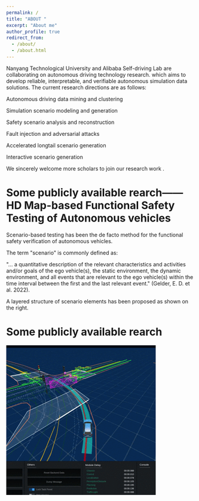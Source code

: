 ```yaml
---
permalink: /
title: "ABOUT "
excerpt: "About me"
author_profile: true
redirect_from: 
  - /about/
  - /about.html
---
```


Nanyang Technological University and Alibaba Self-driving Lab are collaborating on autonomous driving technology research. which aims to develop reliable, interpretable, and verifiable autonomous simulation data solutions. The current research directions are as follows:


Autonomous driving data mining and clustering


Simulation scenario modeling and generation


Safety scenario analysis and reconstruction


Fault injection and adversarial attacks


Accelerated longtail scenario generation


Interactive scenario generation


We sincerely welcome more scholars to join our research work . 


Some publicly available rearch——HD Map-based Functional Safety Testing of Autonomous vehicles
======


Scenario-based testing has been the de facto method for the functional safety verification of autonomous vehicles.

The term "scenario" is commonly defined as:


"... a quantitative description of the relevant characteristics and activities and/or goals of the ego vehicle(s), the static environment, the dynamic environment, and all events that are relevant to the ego vehicle(s) within the time interval between the first and the last relevant event."  (Gelder, E. D. et al. 2022).


A layered structure of scenario elements has been proposed as shown on the right.


Some publicly available rearch
======


![test_img](../images/collision.GIF)
